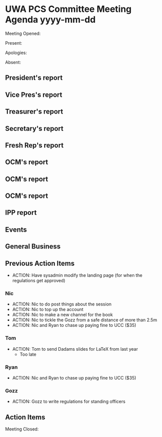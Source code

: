 # UWA PCS Committee Meeting Agenda yyyy-mm-dd
Meeting Opened: 

Present: 

Apologies: 

Absent: 

## President's report
## Vice Pres's report
## Treasurer's report
## Secretary's report
## Fresh Rep's report
## OCM's report
## OCM's report
## OCM's report
## IPP report
## Events
## General Business
## Previous Action Items
- ACTION: Have sysadmin modify the landing page (for when the regulations get approved)
### Nic
- ACTION: Nic to do post things about the session
- ACTION: Nic to top up the account
- ACTION: Nic to make a new channel for the book
- ACTION: Nic to tickle the Gozz from a safe distance of more than 2.5m
- ACTION: Nic and Ryan to chase up paying fine to UCC ($35)
### Tom
- ACTION: Tom to send Dadams slides for LaTeX from last year
    - Too late
### Ryan
- ACTION: Nic and Ryan to chase up paying fine to UCC ($35)
### Gozz
- ACTION: Gozz to write regulations for standing officers

## Action Items 

Meeting Closed:
